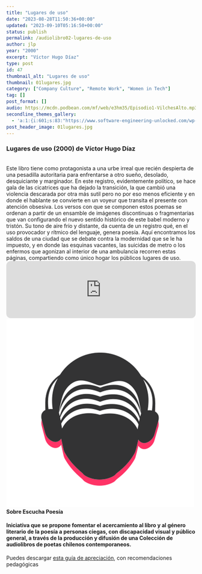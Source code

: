 ```yaml
---
title: "Lugares de uso"
date: "2023-08-28T11:50:36+00:00"
updated: "2023-09-10T05:16:50+00:00"
status: publish
permalink: /audiolibro02-lugares-de-uso
author: jlp
year: "2000"
excerpt: "Víctor Hugo Díaz"
type: post
id: 47
thumbnail_alt: "Lugares de uso"
thumbnail: 01lugares.jpg
category: ["Company Culture", "Remote Work", "Women in Tech"]
tag: []
post_format: []
audio: https://mcdn.podbean.com/mf/web/e3hm35/Episodio1-VilchesAlto.mp3
secondline_themes_gallery:
  - 'a:1:{i:601;s:83:"https://www.software-engineering-unlocked.com/wp-content/uploads/2019/08/bg_ep1.jpg";}'
post_header_image: 01lugares.jpg
---
```



<div class="episode-about">
  <h3><strong>Lugares de uso</strong> (2000) de Víctor Hugo Díaz </h3>
 <br/>
Este libro tiene como protagonista a una urbe irreal que recién despierta de una pesadilla autoritaria para enfrentarse a otro sueño, desolado, desquiciante y marginador. En este registro, evidentemente político, se hace gala de las cicatrices que ha dejado la transición, la que cambió una violencia descarada por otra más sutil pero no por eso menos eficiente y en donde el hablante se convierte en un voyeur que transita el presente con atención obsesiva. Los versos con que se componen estos poemas se ordenan a partir de un ensamble de imágenes discontinuas o fragmentarias que van configurando el nuevo sentido histórico de este babel moderno y tristón. Su tono de aire frío y distante, da cuenta de un registro qué, en el uso provocador y rítmico del lenguaje, genera poesía. Aquí encontramos los saldos de una ciudad que se debate contra la modernidad que se le ha impuesto, y en donde las esquinas vacantes, las suicidas de metro o los enfermos que agonizan al interior de una ambulancia recorren estas páginas, compartiendo como único hogar los públicos lugares de uso.<br/>

 <iframe style="border-radius:12px" src="https://open.spotify.com/embed/episode/5tmUyREYEqisVqPgkb1URl?utm_source=generator" width="100%" height="152" frameBorder="0" allowfullscreen="" allow="autoplay; clipboard-write; encrypted-media; fullscreen; picture-in-picture" loading="lazy"></iframe>
</div>


<div class="row pt-2 align-items-center">
    <div class="col-4">
    <img src="../../images/iso-circle.png" alt="Iso circulo"/>
    </div>
    <div class="col-8 guest-about">
    <b>Sobre Escucha Poesía</b><br/>
      <h4>Iniciativa que se propone fomentar el acercamiento al libro y al género literario de la poesía a personas ciegas, con discapacidad visual y público general, a través de la producción y difusión de una Colección de audiolibros de poetas chilenos contemporaneos. </h4>
    </div>
</div>


<div class="sponsorship">
Puedes descargar <a href="https://mega.nz/file/cAkiDBBA#Q60ksoMHOqO0QF_r_zTdpQr5QoMe_NEVEtVdYRyo_hM" target="_blank" rel="noreferrer">esta guía de apreciación</a>, con recomendaciones pedagógicas
</div>
<br/>